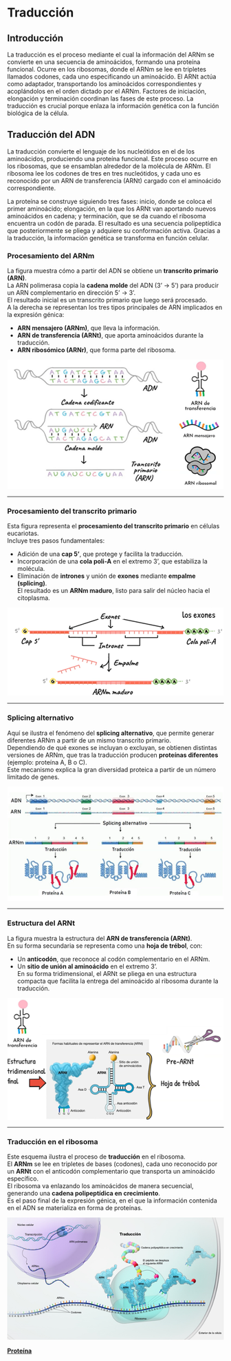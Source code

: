 
# Traducción

## Introducción

La traducción es el proceso mediante el cual la información del ARNm se convierte en una secuencia de aminoácidos, formando una proteína funcional. Ocurre en los ribosomas, donde el ARNm se lee en tripletes llamados codones, cada uno especificando un aminoácido. El ARNt actúa como adaptador, transportando los aminoácidos correspondientes y acoplándolos en el orden dictado por el ARNm. Factores de iniciación, elongación y terminación coordinan las fases de este proceso. La traducción es crucial porque enlaza la información genética con la función biológica de la célula.

## Traducción del ADN

La traducción convierte el lenguaje de los nucleótidos en el de los aminoácidos, produciendo una proteína funcional. Este proceso ocurre en los ribosomas, que se ensamblan alrededor de la molécula de ARNm. El ribosoma lee los codones de tres en tres nucleótidos, y cada uno es reconocido por un ARN de transferencia (ARNt) cargado con el aminoácido correspondiente.

La proteína se construye siguiendo tres fases: inicio, donde se coloca el primer aminoácido; elongación, en la que los ARNt van aportando nuevos aminoácidos en cadena; y terminación, que se da cuando el ribosoma encuentra un codón de parada. El resultado es una secuencia polipeptídica que posteriormente se pliega y adquiere su conformación activa. Gracias a la traducción, la información genética se transforma en función celular.

### Procesamiento del ARNm
La figura muestra cómo a partir del ADN se obtiene un **transcrito primario (ARN)**.  
La ARN polimerasa copia la **cadena molde** del ADN (3’ → 5’) para producir un ARN complementario en dirección 5’ → 3’.  
El resultado inicial es un transcrito primario que luego será procesado.  
A la derecha se representan los tres tipos principales de ARN implicados en la expresión génica: 

- **ARN mensajero (ARNm)**, que lleva la información.  
- **ARN de transferencia (ARNt)**, que aporta aminoácidos durante la traducción.  
- **ARN ribosómico (ARNr)**, que forma parte del ribosoma.  

![Procesamiento del ARNm](B101/traduce0.png "Procesamiento del ARNm")

---
### Procesamiento del transcrito primario
Esta figura representa el **procesamiento del transcrito primario** en células eucariotas.  
Incluye tres pasos fundamentales:  
- Adición de una **cap 5’**, que protege y facilita la traducción.  
- Incorporación de una **cola poli-A** en el extremo 3’, que estabiliza la molécula.  
- Eliminación de **intrones** y unión de **exones** mediante **empalme (splicing)**.  
El resultado es un **ARNm maduro**, listo para salir del núcleo hacia el citoplasma.

![Procesamiento del ARNm](B101/traduce1.png "Procesamiento del ARNm")

---

### Splicing alternativo
Aquí se ilustra el fenómeno del **splicing alternativo**, que permite generar diferentes ARNm a partir de un mismo transcrito primario.  
Dependiendo de qué exones se incluyan o excluyan, se obtienen distintas versiones de ARNm, que tras la traducción producen **proteínas diferentes** (ejemplo: proteína A, B o C).  
Este mecanismo explica la gran diversidad proteica a partir de un número limitado de genes.

![Splicing alternativo](B101/traduce2.png "Splicing alternativo")

---

### Estructura del ARNt
La figura muestra la estructura del **ARN de transferencia (ARNt)**.  
En su forma secundaria se representa como una **hoja de trébol**, con:  
- Un **anticodón**, que reconoce al codón complementario en el ARNm.  
- Un **sitio de unión al aminoácido** en el extremo 3’.  
En su forma tridimensional, el ARNt se pliega en una estructura compacta que facilita la entrega del aminoácido al ribosoma durante la traducción.

![TraEstructura del ARNtducción](B101/traduce3.png "Estructura del ARNt")

---

### Traducción en el ribosoma
Este esquema ilustra el proceso de **traducción** en el ribosoma.  
El **ARNm** se lee en tripletes de bases (codones), cada uno reconocido por un **ARNt** con el anticodón complementario que transporta un aminoácido específico.  
El ribosoma va enlazando los aminoácidos de manera secuencial, generando una **cadena polipeptídica en crecimiento**.  
Es el paso final de la expresión génica, en el que la información contenida en el ADN se materializa en forma de proteínas.

![Traducción en el ribosoma](B101/traduce4.png "Traducción en el ribosoma")

**[Proteína](01_proteinas.md)**


